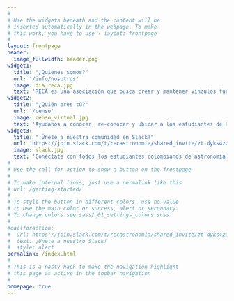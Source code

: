 ```yaml
---
#
# Use the widgets beneath and the content will be
# inserted automatically in the webpage. To make
# this work, you have to use › layout: frontpage
#
layout: frontpage
header:
  image_fullwidth: header.png
widget1:
  title: "¿Quienes somos?"
  url: '/info/nosotros'
  image: dia_reca.jpg
  text: 'RECA es una asociación que busca crear y mantener vínculos fuertes entre los estudiantes de astronomía de Colombia.'
widget2:
  title: "¿Quién eres tú?"
  url: '/censo'
  image: censo_virtual.jpg
  text: 'Ayudanos a conocer, re-conocer y ubicar a los estudiantes de RECA. Si eres colombiano y estas proyectandote profesionalmente en astronomía por favor llena nuestro censo electronico.'
widget3:
  title: "¡Únete a nuestra comunidad en Slack!"
  url: 'https://join.slack.com/t/recastronomia/shared_invite/zt-dyks4zz6-kLfGl_4QPXLETtxn~DaFAQ'
  image: slack.jpg
  text: 'Conéctate con todos los estudiantes colombianos de astronomía del país y del exterior. Encontrarás diferentes canales para consejos, noticias, eventos y más.'
#
# Use the call for action to show a button on the frontpage
#
# To make internal links, just use a permalink like this
# url: /getting-started/
#
# To style the button in different colors, use no value
# to use the main color or success, alert or secondary.
# To change colors see sass/_01_settings_colors.scss
#
#callforaction:
#  url: https://join.slack.com/t/recastronomia/shared_invite/zt-dyks4zz6-kLfGl_4QPXLETtxn~DaFAQ
#  text: ¡Unete a nuestro Slack! 
#  style: alert
permalink: /index.html
#
# This is a nasty hack to make the navigation highlight
# this page as active in the topbar navigation
#
homepage: true
---
```


